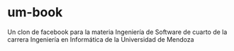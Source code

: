um-book
=======

Un clon de facebook para la materia Ingeniería de Software de cuarto de la carrera Ingeniería en Informática de la Universidad de Mendoza
